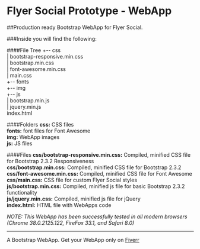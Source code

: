 Flyer Social Prototype - WebApp
===============================

##Production ready Bootstrap WebApp for Flyer Social.

###Inside you will find the following:

####File Tree
+-- css  
|   bootstrap-responsive.min.css  
|   bootstrap.min.css  
|   font-awesome.min.css  
|   main.css  
+-- fonts  
+-- img  
+-- js  
|   bootstrap.min.js  
|   jquery.min.js  
index.html  

####Folders
**css:** CSS files  
**fonts:** font files for Font Awesome  
**img:** WebApp images  
**js:** JS files  


####Files
**css/bootstrap-responsive.min.css:** Compiled, minified CSS file for Bootstrap 2.3.2 Responsiveness  
**css/bootstrap.min.css:** Compiled, minified CSS file for Bootstrap 2.3.2  
**css/font-awesome.min.css:** Compiled, minified CSS file for Font Awesome  
**css/main.css:** CSS file for custom Flyer Social styles  
**js/bootstrap.min.css:** Compiled, minified js file for basic Bootstrap 2.3.2 functionality  
**js/jquery.min.css:** Compiled, minified js file for jQuery  
**index.html:** HTML file with WebApps code  

*NOTE: This WebApp has been successfully tested in all modern browsers (Chrome 38.0.2125.122, FireFox 33.1, and Safari 8.0)*

---
A Bootstrap WebApp. Get your WebApp only on [Fiverr](https://www.fiverr.com/tylergoelz/convert-any-mockup-to-bootstrap?funnel=201411150010102336943540)
